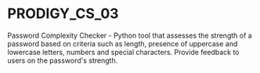 # PRODIGY_CS_03
Password Complexity Checker - 
Python tool that assesses the strength of a password based on criteria such as length, presence of uppercase and lowercase letters, numbers and special characters. Provide feedback to users on the password's strength.
